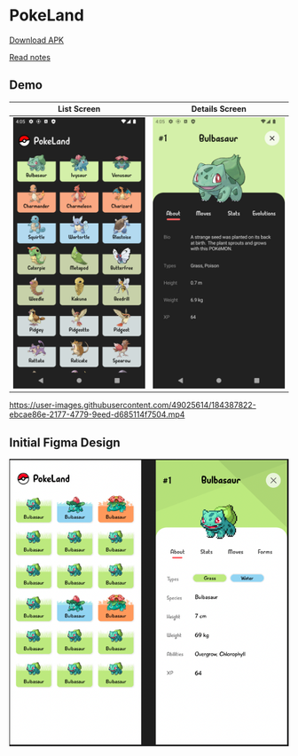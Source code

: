 # PokeLand

[Download APK](https://github.com/tiagonuneslx/Pokeland/raw/master/PokeLand.apk)

[Read notes](notes.md)

## Demo

List Screen                |  Details Screen       
:-------------------------:|:---------------------------:
![](assets/demo-list.png)  |  ![](assets/demo-about.png)

https://user-images.githubusercontent.com/49025614/184387822-ebcae86e-2177-4779-9eed-d685114f7504.mp4

## Initial Figma Design

![](assets/figma-pokeland.png)
